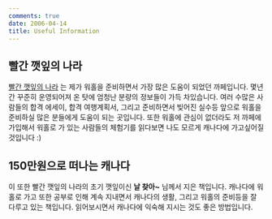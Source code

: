 ```yaml
---
comments: true
date: 2006-04-14
title: Useful Information
---
```


빨간 깻잎의 나라
-------------

[빨간 깻잎의 나라](http://cafe.daum.net/roy815) 는 제가 워홀을 준비하면서
가장 많은 도움이 되었던 까페입니다. 몇년간 꾸준히 운영되어져 온 탓에 엄청난
분량의 정보들이 가득 차있습니다. 여러 수많은 사람들의 합격 에세이, 합격
여행계획서, 그리고 준비하면서 빚어진 실수등 앞으로 워홀을 준비하실 많은
분들에게 도움이 되는 곳입니다. 또한 워홀에 관심이 없더라도 저 까페에 가입해서
워홀로 가 있는 사람들의 체험기를 읽다보면 나도 모르게 캐나다에 가고싶어질
것입니다 :)

150만원으로 떠나는 캐나다
---------------------

이 또한 빨간 깻잎의 나라의 초기 깻잎이신 **날 찾아~** 님께서 지은 책입니다.
캐나다에 워홀로 가고 또한 공부로 인해 계속 지내면서 캐나다의 생활, 그리고
워홀의 준비등을 잘 다루고 있는 책입니다. 읽어보시면서 캐나다에 익숙해 지시는
것도 좋은 방법입니다.